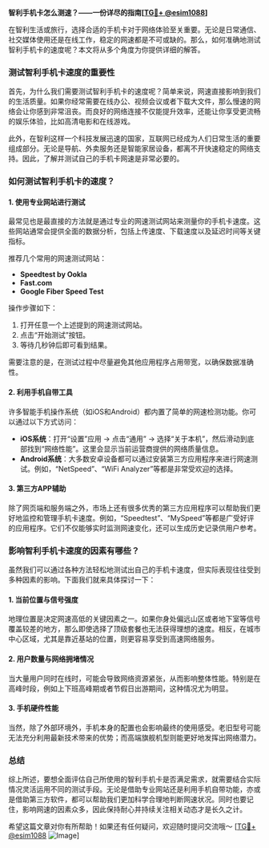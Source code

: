 **智利手机卡怎么测速？——一份详尽的指南[[TG💪+ @esim1088](https://t.me/s/esim1088)]**

在智利生活或旅行，选择合适的手机卡对于网络体验至关重要。无论是日常通信、社交媒体使用还是在线工作，稳定的网速都是不可或缺的。那么，如何准确地测试智利手机卡的速度呢？本文将从多个角度为你提供详细的解答。

### 测试智利手机卡速度的重要性

首先，为什么我们需要测试智利手机卡的速度呢？简单来说，网速直接影响到我们的生活质量。如果你经常需要在线办公、视频会议或者下载大文件，那么慢速的网络会让你感到非常沮丧。而良好的网络连接不仅能提升效率，还能让你享受更流畅的娱乐体验，比如高清电影和在线游戏。

此外，在智利这样一个科技发展迅速的国家，互联网已经成为人们日常生活的重要组成部分。无论是导航、外卖服务还是智能家居设备，都离不开快速稳定的网络支持。因此，了解并测试自己的手机卡网速是非常必要的。

### 如何测试智利手机卡的速度？

#### 1. 使用专业网站进行测试

最常见也是最直接的方法就是通过专业的网速测试网站来测量你的手机卡速度。这些网站通常会提供全面的数据分析，包括上传速度、下载速度以及延迟时间等关键指标。

推荐几个常用的网速测试网站：
- **Speedtest by Ookla**
- **Fast.com**
- **Google Fiber Speed Test**

操作步骤如下：
1. 打开任意一个上述提到的网速测试网站。
2. 点击“开始测试”按钮。
3. 等待几秒钟后即可看到结果。

需要注意的是，在测试过程中尽量避免其他应用程序占用带宽，以确保数据准确性。

#### 2. 利用手机自带工具

许多智能手机操作系统（如iOS和Android）都内置了简单的网速检测功能。你可以通过以下方式访问：

- **iOS系统**：打开“设置”应用 -> 点击“通用” -> 选择“关于本机”，然后滑动到底部找到“网络性能”。这里会显示当前运营商提供的网络质量信息。
- **Android系统**：大多数安卓设备都可以通过安装第三方应用程序来进行网速测试。例如，“NetSpeed”、“WiFi Analyzer”等都是非常受欢迎的选择。

#### 3. 第三方APP辅助

除了网页端和服务端之外，市场上还有很多优秀的第三方应用程序可以帮助我们更好地监控和管理手机卡速度。例如，“Speedtest”、“MySpeed”等都是广受好评的应用程序。它们不仅能够实时监测网速变化，还可以生成历史记录供用户参考。

### 影响智利手机卡速度的因素有哪些？

虽然我们可以通过各种方法轻松地测试出自己的手机卡速度，但实际表现往往受到多种因素的影响。下面我们就来具体探讨一下：

#### 1. 当前位置与信号强度

地理位置是决定网速高低的关键因素之一。如果你身处偏远山区或者地下室等信号覆盖较差的地方，那么即使选择了顶级套餐也无法获得理想的速度。相反，在城市中心区域，尤其是靠近基站的位置，则更容易享受到高速网络服务。

#### 2. 用户数量与网络拥堵情况

当大量用户同时在线时，可能会导致网络资源紧张，从而影响整体性能。特别是在高峰时段，例如上下班高峰期或者节假日出游期间，这种情况尤为明显。

#### 3. 手机硬件性能

当然，除了外部环境外，手机本身的配置也会影响最终的使用感受。老旧型号可能无法充分利用最新技术带来的优势；而高端旗舰机型则能更好地发挥出网络潜力。

### 总结

综上所述，要想全面评估自己所使用的智利手机卡是否满足需求，就需要结合实际情况灵活运用不同的测试手段。无论是借助专业网站还是利用手机自带功能，亦或是借助第三方软件，都可以帮助我们更加科学合理地判断网速状况。同时也要记住，影响网速的因素众多，因此保持耐心并持续关注相关动态才是长久之计。

希望这篇文章对你有所帮助！如果还有任何疑问，欢迎随时提问交流哦～ [[TG💪+ @esim1088](https://t.me/s/esim1088) ![Image](https://i.postimg.cc/4NQfJmqS/Snipaste-2025-05-13-00-14-12.png)]